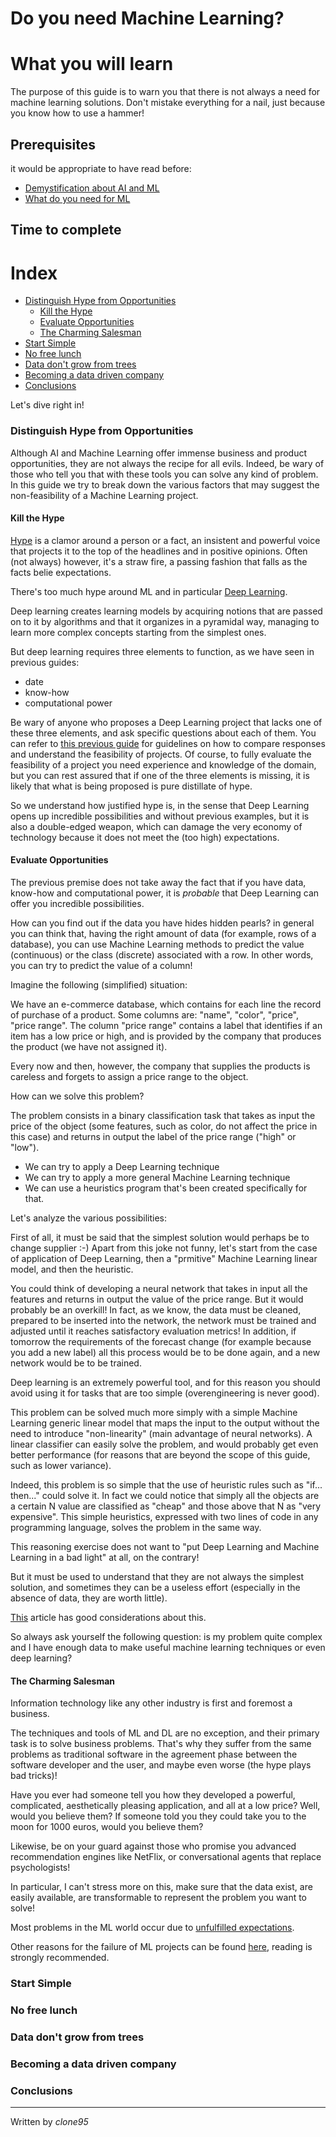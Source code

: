 
# Do you need Machine Learning?

# What you will learn 
The purpose of this guide is to warn you that there is not always a need for machine learning solutions. Don't mistake everything for a nail, just because you know how to use a hammer!

## Prerequisites
it would be appropriate to have read before:
- [Demystification about AI and ML](Demystification.md)
- [What do you need for ML](prerequisites.md)

## Time to complete

# Index
 - [Distinguish Hype from Opportunities](#Distinguish-Hype-from-Opportunities)
   - [Kill the Hype](#Kill-the-Hype)
   - [Evaluate Opportunities](#Opportunities)
   - [The Charming Salesman](#The-Charming-Salesman)
 - [Start Simple](#Start-Simple)
 - [No free lunch](#No-free-lunch)
 - [Data don't grow from trees](#Data-don't-grow-from-trees)
 - [Becoming a data driven company](#Becoming-a-data-driven-company)
 - [Conclusions](#conclusions)

Let's dive right in!
 
### Distinguish Hype from Opportunities
Although AI and Machine Learning offer immense business and product opportunities, they are not always the recipe for all evils. Indeed, be wary of those who tell you that with these tools you can solve any kind of problem. In this guide we try to break down the various factors that may suggest the non-feasibility of a Machine Learning project.

#### Kill the Hype

[Hype](https://it.wikipedia.org/wiki/Hype) is a clamor around a person or a fact, an insistent and powerful voice that projects it to the top of the headlines and in positive opinions. Often (not always) however, it's a straw fire, a passing fashion that falls as the facts belie expectations.

There's too much hype around ML and in particular [Deep Learning](https://medium.com/@hypergiant/is-neural-network-hype-killing-machine-learning-120041406f1).  

Deep learning creates learning models by acquiring notions that are passed on to it by algorithms and that it organizes in a pyramidal way, managing to learn more complex concepts starting from the simplest ones.

But deep learning requires three elements to function, as we have seen in previous guides:

- date
- know-how
- computational power

Be wary of anyone who proposes a Deep Learning project that lacks one of these three elements, and ask specific questions about each of them. 
You can refer to [this previous guide](do_you_need_ml.md) for guidelines on how to compare responses and understand the feasibility of projects.
Of course, to fully evaluate the feasibility of a project you need experience and knowledge of the domain, but you can rest assured that if one of the three elements is missing, it is likely that what is being proposed is pure distillate of hype.

So we understand how justified hype is, in the sense that Deep Learning opens up incredible possibilities and without previous examples, but it is also a double-edged weapon, which can damage the very economy of technology because it does not meet the (too high) expectations.

#### Evaluate Opportunities
The previous premise does not take away the fact that if you have data, know-how and computational power, it is _probable_ that Deep Learning can offer you incredible possibilities. 

How can you find out if the data you have hides hidden pearls? in general you can think that, having the right amount of data (for example, rows of a database), you can use Machine Learning methods to predict the value (continuous) or the class (discrete) associated with a row. In other words, you can try to predict the value of a column!

Imagine the following (simplified) situation: 

We have an e-commerce database, which contains for each line the record of purchase of a product. 
Some columns are: "name", "color", "price", "price range".
The column "price range" contains a label that identifies if an item has a low price or high, and is provided by the company that produces the product (we have not assigned it).
 
Every now and then, however, the company that supplies the products is careless and forgets to assign a price range to the object. 
 
How can we solve this problem?

The problem consists in a binary classification task that takes as input the price of the object (some features, such as color, do not affect the price in this case) and returns in output the label of the price range ("high" or "low").

- We can try to apply a Deep Learning technique
- We can try to apply a more general Machine Learning technique
- We can use a heuristics program that's been created specifically for that.

Let's analyze the various possibilities:

First of all, it must be said that the simplest solution would perhaps be to change supplier :-)
Apart from this joke not funny, let's start from the case of application of Deep Learning, then a "prmitive" Machine Learning linear model, and then the heuristic.

You could think of developing a neural network that takes in input all the features and returns in output the value of the price range. But it would probably be an overkill! In fact, as we know, the data must be cleaned, prepared to be inserted into the network, the network must be trained and adjusted until it reaches satisfactory evaluation metrics! In addition, if tomorrow the requirements of the forecast change (for example because you add a new label) all this process would be to be done again, and a new network would be to be trained.

Deep learning is an extremely powerful tool, and for this reason you should avoid using it for tasks that are too simple (overengineering is never good).

This problem can be solved much more simply with a simple Machine Learning generic linear model that maps the input to the output without the need to introduce "non-linearity" (main advantage of neural networks). A linear classifier can easily solve the problem, and would probably get even better performance (for reasons that are beyond the scope of this guide, such as lower variance).

Indeed, this problem is so simple that the use of heuristic rules such as "if... then..." could solve it. In fact we could notice that simply all the objects are a certain N value are classified as "cheap" and those above that N as "very expensive". This simple heuristics, expressed with two lines of code in any programming language, solves the problem in the same way. 

This reasoning exercise does not want to "put Deep Learning and Machine Learning in a bad light" at all, on the contrary! 

But it must be used to understand that they are not always the simplest solution, and sometimes they can be a useless effort (especially in the absence of data, they are worth little).

[This](https://medium.com/datadriveninvestor/when-not-to-use-neural-networks-89fb50622429) article has good considerations about this.

So always ask yourself the following question: is my problem quite complex and I have enough data to make useful machine learning techniques or even deep learning?

#### The Charming Salesman
Information technology like any other industry is first and foremost a business.

The techniques and tools of ML and DL are no exception, and their primary task is to solve business problems. That's why they suffer from the same problems as traditional software in the agreement phase between the software developer and the user, and maybe even worse (the hype plays bad tricks)!

Have you ever had someone tell you how they developed a powerful, complicated, aesthetically pleasing application, and all at a low price? Well, would you believe them? If someone told you they could take you to the moon for 1000 euros, would you believe them?

Likewise, be on your guard against those who promise you advanced recommendation engines like NetFlix, or conversational agents that replace psychologists!

In particular, I can't stress more on this, make sure that the data exist, are easily available, are transformable to represent the problem you want to solve! 

Most problems in the ML world occur due to [unfulfilled expectations](https://www.nature.com/articles/d41586-018-07504-9).

Other reasons for the failure of ML projects can be found [here](https://www.kdnuggets.com/2018/07/why-machine-learning-project-fail.html), reading is strongly recommended.

### Start Simple
### No free lunch
### Data don't grow from trees
### Becoming a data driven company


### Conclusions


----

Written by _clone95_


